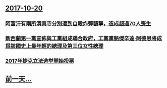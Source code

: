 ## [2017-10-20](/zh/news/2017/10/20/index.md)

### [阿富汗有兩所清真寺分別遭到自殺炸彈襲擊，造成超過70人喪生 ](/zh/news/2017/10/20/阿富汗有兩所清真寺分別遭到自殺炸彈襲擊-造成超過70人喪生.md)
### [新西蘭第一黨宣佈與工黨組成聯合政府，工黨黨魁傑辛達·阿德恩將成爲該國史上最年輕的總理及第三位女性總理 ](/zh/news/2017/10/20/新西蘭第一黨宣佈與工黨組成聯合政府-工黨黨魁傑辛達-阿德恩將成爲該國史上最年輕的總理及第三位女性總理.md)
### [2017年捷克立法选举開始投票 ](/zh/news/2017/10/20/2017年捷克立法选举開始投票.md)
## [前一天...](/zh/news/2017/10/19/index.md)

